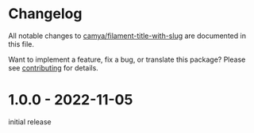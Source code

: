 # Changelog

All notable changes to [camya/filament-title-with-slug](https://github.com/camya/filament-title-with-slug/) are documented in this file.

Want to implement a feature, fix a bug, or translate this package? Please see [contributing](.github/CONTRIBUTING.md) for details.

# 1.0.0 - 2022-11-05

initial release
